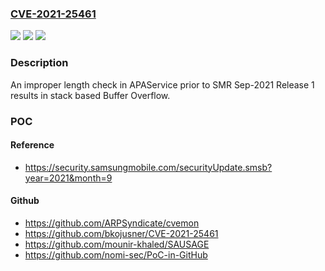 ### [CVE-2021-25461](https://cve.mitre.org/cgi-bin/cvename.cgi?name=CVE-2021-25461)
![](https://img.shields.io/static/v1?label=Product&message=Samsung%20Mobile%20Devices%20&color=blue)
![](https://img.shields.io/static/v1?label=Version&message=O(8.1)%3C%20SMR%20Sep-2021%20Release%201%20&color=brighgreen)
![](https://img.shields.io/static/v1?label=Vulnerability&message=CWE-120%3A%20Buffer%20Copy%20without%20Checking%20Size%20of%20Input%20(Classic%20Buffer%20Overflow)&color=brighgreen)

### Description

An improper length check in APAService prior to SMR Sep-2021 Release 1 results in stack based Buffer Overflow.

### POC

#### Reference
- https://security.samsungmobile.com/securityUpdate.smsb?year=2021&month=9

#### Github
- https://github.com/ARPSyndicate/cvemon
- https://github.com/bkojusner/CVE-2021-25461
- https://github.com/mounir-khaled/SAUSAGE
- https://github.com/nomi-sec/PoC-in-GitHub

